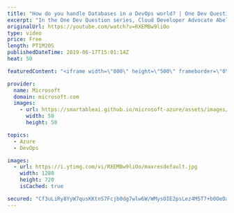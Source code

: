 ```yaml
---
title: "How do you handle Databases in a DevOps world? | One Dev Question: Abel Wang"
excerpt: "In the One Dev Question series, Cloud Developer Advocate Abel Wang explains how Azure DevOps provides developer services to support teams to plan work, collaborate on code development, and build and deploy applications. In this video, Abel explains how databases fit into the DevOps world.   Get more"
originalUrl: https://youtube.com/watch?v=RXEMBw9liOo
type: video
price: Free
length: PT1M20S
publishedDateTime: 2019-06-17T15:01:14Z
heat: 50

featuredContent: "<iframe width=\"800\" height=\"500\" frameborder=\"0\" src=\"https://www.youtube.com/embed/RXEMBw9liOo\" allow=\"accelerometer; autoplay; encrypted-media; gyroscope; picture-in-picture\" allowfullscreen></iframe>"

provider:
  name: Microsoft
  domain: microsoft.com
  images:
    - url: https://smartableai.github.io/microsoft-azure/assets/images/organizations/microsoft.com-50x50.jpg
      width: 50
      height: 50

topics:
  - Azure
  - DevOps

images:
  - url: https://i.ytimg.com/vi/RXEMBw9liOo/maxresdefault.jpg
    width: 1280
    height: 720
    isCached: true

secured: "Cf3uLiRy8YyW7qusKKtnS7Fcjb0dg7wlw6W/WMysOIE2psLez4M5T7+b0OeDag9iRYjLlYGoIN6/YUpMpI86aeIrp/kdV/60KybLB3WbqrT79BGapEEVqYHdr66hp71g56NQu5g3B/m3yP/qifqqRJjDxQwtNVrAQJKzqdR058oGcCX7F8ipkFRyNzWs6AhLr37gwFJb7f9k3BhSnYgfHYRZHJYaKo4142ZHgMMV/vRAAx45VJGmNwUJHDpQ9jB0mippt3eSQySnxoNxNap3jHhzykCe8d115JPn8t+zl0yyWOIbVHXAj3RFPOHZsqxOTg48lCy47jLRhKrr3VAwFFMAKtBqiSFc0HF3WKS/8F9y8cjIOfRlpPEYrR9rURily9SqlVtfGSbgSR3oV7H8xame5tFpgD+cCTBtt8gVcW0=;sjAqyHGkjiOY8Ox9to56NQ=="
---
```


